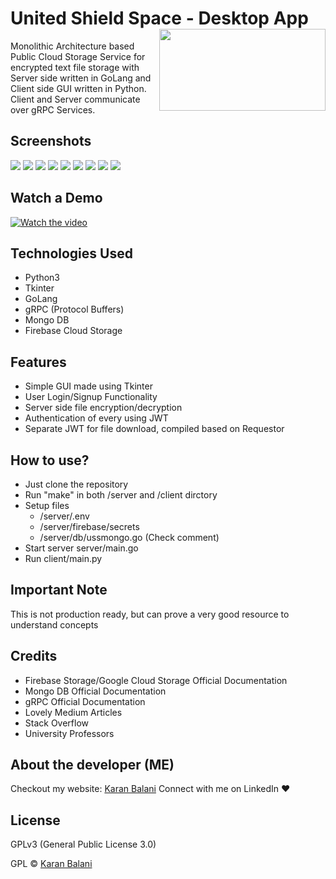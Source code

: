 # United Shield Space - Desktop App <img src="/githubGraphics/logo.png" align="right" width="266" height="131" />
Monolithic Architecture based Public Cloud Storage Service for encrypted text file storage with Server side written in GoLang and Client side GUI written in Python. Client and Server communicate over gRPC Services.

## Screenshots
<img src="/githubGraphics/splash-screen.png"/>
<img src="/githubGraphics/login-screen.png"/>
<img src="/githubGraphics/sign-up-screen.png"/>
<img src="/githubGraphics/home-screen.png"/>
<img src="/githubGraphics/file-options.png"/>
<img src="/githubGraphics/server-logging.png"/>
<img src="/githubGraphics/db-user-node.png"/>
<img src="/githubGraphics/db-file-node.png"/>
<img src="/githubGraphics/firebase-file.png"/>

## Watch a Demo
[![Watch the video](https://gph.is/g/4wgxKN2)](https://youtu.be/5sNnQHXtfUA)

## Technologies Used
- Python3
- Tkinter
- GoLang
- gRPC (Protocol Buffers)
- Mongo DB
- Firebase Cloud Storage

## Features
 - Simple GUI made using Tkinter
 - User Login/Signup Functionality
 - Server side file encryption/decryption
 - Authentication of every using JWT
 - Separate JWT for file download, compiled based on Requestor

## How to use?
 - Just clone the repository
 - Run "make" in both /server and /client dirctory
 - Setup files
    - /server/.env
    - /server/firebase/secrets
    - /server/db/ussmongo.go (Check comment)
 - Start server server/main.go
 - Run client/main.py

## Important Note
This is not production ready, but can prove a very good resource to understand concepts

## Credits
 - Firebase Storage/Google Cloud Storage Official Documentation
 - Mongo DB Official Documentation
 - gRPC Official Documentation
 - Lovely Medium Articles
 - Stack Overflow
 - University Professors

## About the developer (ME)
Checkout my website: [Karan Balani](krnblni.github.io)
Connect with me on LinkedIn ❤️

## License
GPLv3 (General Public License 3.0) 

GPL © [Karan Balani](krnblni.github.io)